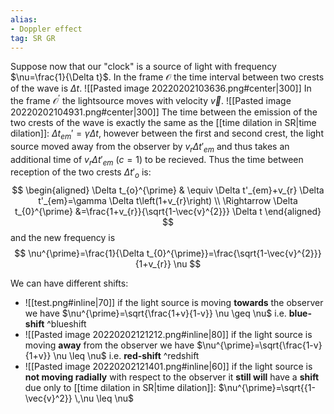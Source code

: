 ```yaml
---
alias: 
- Doppler effect
tag: SR GR
---
```

Suppose now that our "clock" is a source of light with frequency $\nu=\frac{1}{\Delta t}$. In the frame $\mathcal{O}$ the time interval between two crests of the wave is $\Delta t$.
![[Pasted image 20220202103636.png#center|300]]
In the frame $\mathcal{O}^{\prime}$ the lightsource moves with velocity $\vec{v}$.
![[Pasted image 20220202104931.png#center|300]]
The time between the emission of the two crests of the wave is exactly the same as the [[time dilation in SR|time dilation]]: $\Delta t_{em}'=\gamma\Delta t$, however between the first and second crest, the light source moved away from the observer by $v_r \Delta t'_{em}$ and thus takes an additional time of $v_r \Delta t'_{em}$  ($c=1$) to be recieved. Thus the time between reception of the two crests $\Delta t'_o$ is:
$$
\begin{aligned}
\Delta t_{o}^{\prime} & \equiv \Delta t'_{em}+v_{r} \Delta t'_{em}=\gamma \Delta t\left(1+v_{r}\right) \\
\Rightarrow \Delta t_{0}^{\prime} &=\frac{1+v_{r}}{\sqrt{1-\vec{v}^{2}}} \Delta t
\end{aligned}
$$
and the new frequency is
$$
\nu^{\prime}=\frac{1}{\Delta t_{0}^{\prime}}=\frac{\sqrt{1-\vec{v}^{2}}}{1+v_{r}} \nu
$$

We can have different shifts:

- ![[test.png#inline|70]]  if the light source is moving  **towards** the observer we have $\nu^{\prime}=\sqrt{\frac{1+v}{1-v}} \nu \geq \nu$ i.e. **blue-shift**  ^blueshift
- ![[Pasted image 20220202121212.png#inline|80]] if the light source is moving  **away** from the observer we have $\nu^{\prime}=\sqrt{\frac{1-v}{1+v}} \nu \leq \nu$ i.e. **red-shift**  ^redshift
- ![[Pasted image 20220202121401.png#inline|60]] if the light source is **not moving radially** with respect to the observer it **still will** have a **shift** due only to [[time dilation in SR|time dilation]]:  $\nu^{\prime}=\sqrt{{1-\vec{v}^2}} \,\nu \leq \nu$


